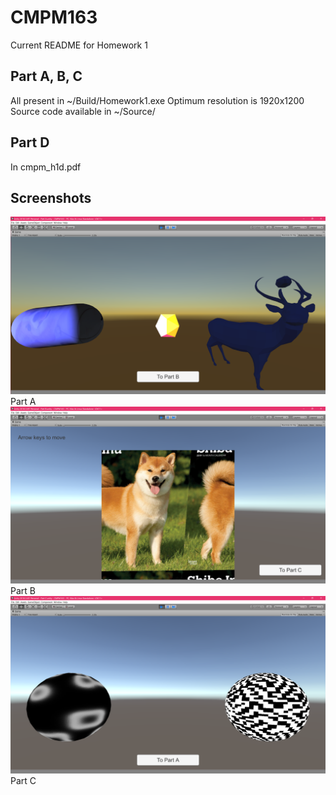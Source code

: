 # CMPM163

Current README for Homework 1

## Part A, B, C

All present in ~/Build/Homework1.exe
Optimum resolution is 1920x1200
Source code available in ~/Source/

## Part D

In cmpm_h1d.pdf

## Screenshots

![Part A](partA.png)
Part A
![Part B](partB.png)
Part B
![Part C](partC.png)
Part C
